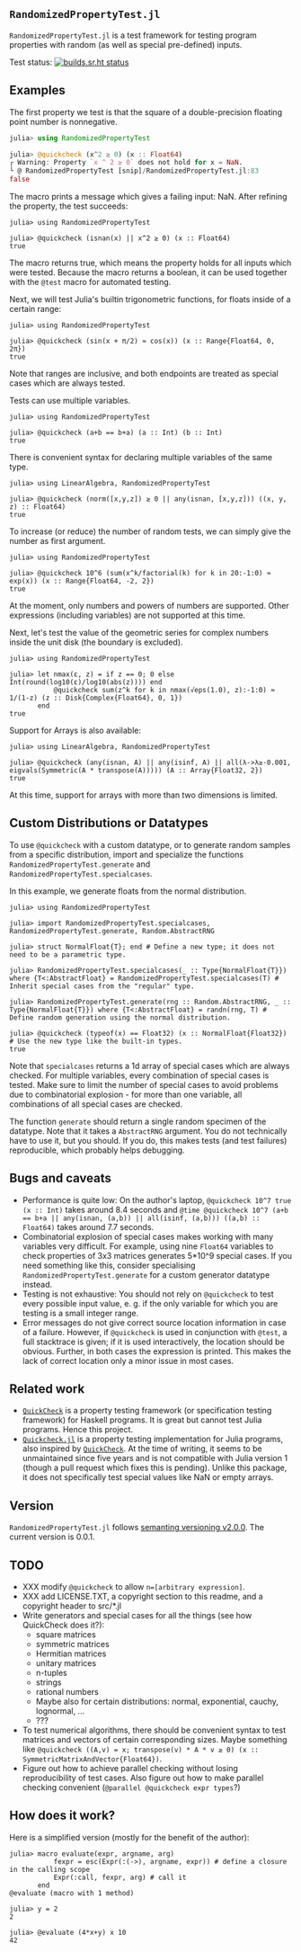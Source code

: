 `RandomizedPropertyTest.jl`
---------------------------

`RandomizedPropertyTest.jl` is a test framework for testing program properties with random (as well as special pre-defined) inputs.

Test status: [![builds.sr.ht status](https://builds.sr.ht/~quf/RandomizedPropertyTest.jl.svg)](https://builds.sr.ht/~quf/RandomizedPropertyTest.jl?)

Examples
--------

The first property we test is that the square of a double-precision floating point number is nonnegative.

```julia
julia> using RandomizedPropertyTest

julia> @quickcheck (x^2 ≥ 0) (x :: Float64)
┌ Warning: Property `x ^ 2 ≥ 0` does not hold for x = NaN.
└ @ RandomizedPropertyTest [snip]/RandomizedPropertyTest.jl:83
false
```

The macro prints a message which gives a failing input: NaN.
After refining the property, the test succeeds:

```jldoctest
julia> using RandomizedPropertyTest

julia> @quickcheck (isnan(x) || x^2 ≥ 0) (x :: Float64)
true
```

The macro returns true, which means the property holds for all inputs which were tested.
Because the macro returns a boolean, it can be used together with the `@test` macro for automated testing.

Next, we will test Julia's builtin trigonometric functions, for floats inside of a certain range:

```jldoctest
julia> using RandomizedPropertyTest

julia> @quickcheck (sin(x + π/2) ≈ cos(x)) (x :: Range{Float64, 0, 2π})
true
```

Note that ranges are inclusive, and both endpoints are treated as special cases which are always tested.

Tests can use multiple variables.

```
julia> using RandomizedPropertyTest

julia> @quickcheck (a+b == b+a) (a :: Int) (b :: Int)
true
```

There is convenient syntax for declaring multiple variables of the same type.

```jldoctest
julia> using LinearAlgebra, RandomizedPropertyTest

julia> @quickcheck (norm([x,y,z]) ≥ 0 || any(isnan, [x,y,z])) ((x, y, z) :: Float64)
true
```

To increase (or reduce) the number of random tests, we can simply give the number as first argument.

```jldoctest
julia> using RandomizedPropertyTest

julia> @quickcheck 10^6 (sum(x^k/factorial(k) for k in 20:-1:0) ≈ exp(x)) (x :: Range{Float64, -2, 2})
true
```

At the moment, only numbers and powers of numbers are supported.
Other expressions (including variables) are not supported at this time.

Next, let's test the value of the geometric series for complex numbers inside the unit disk (the boundary is excluded).

```jldoctest
julia> using RandomizedPropertyTest

julia> let nmax(ε, z) = if z == 0; 0 else Int(round(log10(ε)/log10(abs(z)))) end
           @quickcheck sum(z^k for k in nmax(√eps(1.0), z):-1:0) ≈ 1/(1-z) (z :: Disk{Complex{Float64}, 0, 1})
       end
true
```

Support for Arrays is also available:

```jldoctest
julia> using LinearAlgebra, RandomizedPropertyTest

julia> @quickcheck (any(isnan, A) || any(isinf, A) || all(λ->λ≥-0.001, eigvals(Symmetric(A * transpose(A))))) (A :: Array{Float32, 2})
true
```

At this time, support for arrays with more than two dimensions is limited.


Custom Distributions or Datatypes
---------------------------------


To use `@quickcheck` with a custom datatype, or to generate random samples from a specific distribution, import and specialize the functions `RandomizedPropertyTest.generate` and `RandomizedPropertyTest.specialcases`.

In this example, we generate floats from the normal distribution.

```
julia> using RandomizedPropertyTest

julia> import RandomizedPropertyTest.specialcases, RandomizedPropertyTest.generate, Random.AbstractRNG

julia> struct NormalFloat{T}; end # Define a new type; it does not need to be a parametric type.

julia> RandomizedPropertyTest.specialcases(_ :: Type{NormalFloat{T}}) where {T<:AbstractFloat} = RandomizedPropertyTest.specialcases(T) # Inherit special cases from the "regular" type.

julia> RandomizedPropertyTest.generate(rng :: Random.AbstractRNG, _ :: Type{NormalFloat{T}}) where {T<:AbstractFloat} = randn(rng, T) # Define random generation using the normal distribution.

julia> @quickcheck (typeof(x) == Float32) (x :: NormalFloat{Float32}) # Use the new type like the built-in types.
true
```

Note that `specialcases` returns a 1d array of special cases which are always checked.
For multiple variables, every combination of special cases is tested.
Make sure to limit the number of special cases to avoid problems due to combinatorial explosion - for more than one variable, all combinations of all special cases are checked.

The function `generate` should return a single random specimen of the datatype.
Note that it takes a `AbstractRNG` argument.
You do not technically have to use it, but you should.
If you do, this makes tests (and test failures) reproducible, which probably helps debugging.


Bugs and caveats
----------------

- Performance is quite low:
  On the author's laptop, `@quickcheck 10^7 true (x :: Int)` takes around 8.4 seconds and `@time @quickcheck 10^7 (a+b == b+a || any(isnan, (a,b)) || all(isinf, (a,b))) ((a,b) :: Float64)` takes around 7.7 seconds.
- Combinatorial explosion of special cases makes working with many variables very difficult.
  For example, using nine `Float64` variables to check properties of 3x3 matrices generates 5*10^9 special cases.
  If you need something like this, consider specialising `RandomizedPropertyTest.generate` for a custom generator datatype instead.
- Testing is not exhaustive:
  You should not rely on `@quickcheck` to test every possible input value, e. g. if the only variable for which you are testing is a small integer range.
- Error messages do not give correct source location information in case of a failure.
  However, if `@quickcheck` is used in conjunction with `@test`, a full stacktrace is given; if it is used interactively, the location should be obvious.
  Further, in both cases the expression is printed.
  This makes the lack of correct location only a minor issue in most cases.


Related work
------------

- [`QuickCheck`](https://github.com/nick8325/quickcheck) is a property testing framework (or specification testing framework) for Haskell programs.
  It is great but cannot test Julia programs.
  Hence this project.
- [`Quickcheck.jl`](https://github.com/pao/QuickCheck.jl) is a property testing implementation for Julia programs, also inspired by [`QuickCheck`](https://github.com/nick8325/quickcheck).
  At the time of writing, it seems to be unmaintained since five years and is not compatible with Julia version 1 (though a pull request which fixes this is pending).
  Unlike this package, it does not specifically test special values like NaN or empty arrays.


Version
-------

`RandomizedPropertyTest.jl` follows [semanting versioning v2.0.0](https://semver.org/).
The current version is 0.0.1.


TODO
----

- XXX modify `@quickcheck` to allow `n=[arbitrary expression]`.
- XXX add LICENSE.TXT, a copyright section to this readme, and a copyright header to src/*.jl
- Write generators and special cases for all the things (see how QuickCheck does it?):
  - square matrices
  - symmetric matrices
  - Hermitian matrices
  - unitary matrices
  - n-tuples
  - strings
  - rational numbers
  - Maybe also for certain distributions: normal, exponential, cauchy, lognormal, ...
  - ???
- To test numerical algorithms, there should be convenient syntax to test matrices and vectors of certain corresponding sizes.
  Maybe something like `@quickcheck ((A,v) = x; transpose(v) * A * v ≥ 0) (x :: SymmetricMatrixAndVector{Float64})`.
- Figure out how to achieve parallel checking without losing reproducibility of test cases.
  Also figure out how to make parallel checking convenient (`@parallel @quickcheck expr types`?)


How does it work?
-----------------

Here is a simplified version (mostly for the benefit of the author):

```jldoctest
julia> macro evaluate(expr, argname, arg)
           fexpr = esc(Expr(:(->), argname, expr)) # define a closure in the calling scope
           Expr(:call, fexpr, arg) # call it
       end
@evaluate (macro with 1 method)

julia> y = 2
2

julia> @evaluate (4*x+y) x 10
42
```
